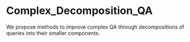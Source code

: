 # Complex_Decomposition_QA
We propose methods to improve complex QA through decompositions of queries into their smaller components. 
